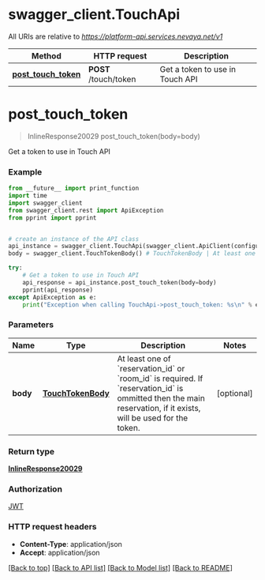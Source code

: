 # swagger_client.TouchApi

All URIs are relative to *https://platform-api.services.nevaya.net/v1*

Method | HTTP request | Description
------------- | ------------- | -------------
[**post_touch_token**](TouchApi.md#post_touch_token) | **POST** /touch/token | Get a token to use in Touch API

# **post_touch_token**
> InlineResponse20029 post_touch_token(body=body)

Get a token to use in Touch API

### Example
```python
from __future__ import print_function
import time
import swagger_client
from swagger_client.rest import ApiException
from pprint import pprint


# create an instance of the API class
api_instance = swagger_client.TouchApi(swagger_client.ApiClient(configuration))
body = swagger_client.TouchTokenBody() # TouchTokenBody | At least one of `reservation_id` or `room_id` is required. If `reservation_id` is ommitted then the main reservation, if it exists, will be used for the token. (optional)

try:
    # Get a token to use in Touch API
    api_response = api_instance.post_touch_token(body=body)
    pprint(api_response)
except ApiException as e:
    print("Exception when calling TouchApi->post_touch_token: %s\n" % e)
```

### Parameters

Name | Type | Description  | Notes
------------- | ------------- | ------------- | -------------
 **body** | [**TouchTokenBody**](TouchTokenBody.md)| At least one of &#x60;reservation_id&#x60; or &#x60;room_id&#x60; is required. If &#x60;reservation_id&#x60; is ommitted then the main reservation, if it exists, will be used for the token. | [optional] 

### Return type

[**InlineResponse20029**](InlineResponse20029.md)

### Authorization

[JWT](../README.md#JWT)

### HTTP request headers

 - **Content-Type**: application/json
 - **Accept**: application/json

[[Back to top]](#) [[Back to API list]](../README.md#documentation-for-api-endpoints) [[Back to Model list]](../README.md#documentation-for-models) [[Back to README]](../README.md)


